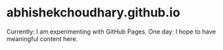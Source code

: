 abhishekchoudhary.github.io
===========================

Currently: I am experimenting with GitHub Pages. One day: I hope to have meaningful content here.
